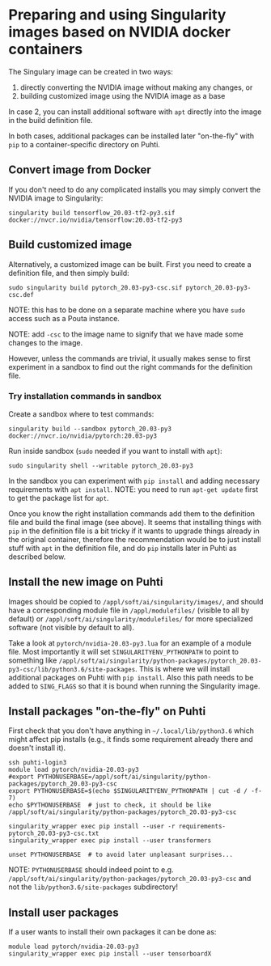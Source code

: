 # Preparing and using Singularity images based on NVIDIA docker containers

The Singulary image can be created in two ways: 

1. directly converting the NVIDIA image without making any changes, or 
2. building customized image using the NVIDIA image as a base

In case 2, you can install additional software with `apt` directly into the image in the build definition file.

In both cases, additional packages can be installed later "on-the-fly" with `pip` to a container-specific directory on Puhti.

## Convert image from Docker

If you don't need to do any complicated installs you may simply convert the NVIDIA image to Singularity:

    singularity build tensorflow_20.03-tf2-py3.sif docker://nvcr.io/nvidia/tensorflow:20.03-tf2-py3

## Build customized image

Alternatively, a customized image can be built. First you need to create a definition file, and then simply build:

    sudo singularity build pytorch_20.03-py3-csc.sif pytorch_20.03-py3-csc.def
    
NOTE: this has to be done on a separate machine where you have `sudo` access such as a Pouta instance.

NOTE: add `-csc` to the image name to signify that we have made some changes to the image.

However, unless the commands are trivial, it usually makes sense to first experiment in a sandbox to find out the right commands for the definition file.

### Try installation commands in sandbox

Create a sandbox where to test commands:

    singularity build --sandbox pytorch_20.03-py3 docker://nvcr.io/nvidia/pytorch:20.03-py3

Run inside sandbox (`sudo` needed if you want to install with `apt`):

    sudo singularity shell --writable pytorch_20.03-py3
    
In the sandbox you can experiment with `pip install` and adding necessary requirements with `apt install`.  NOTE: you need to run `apt-get update` first to get the package list for `apt`.

Once you know the right installation commands add them to the definition file and build the final image (see above).  It seems that installing things with `pip` in the definition file is a bit tricky if it wants to upgrade things already in the original container, therefore the recommendation would be to just install stuff with `apt` in the definition file, and do `pip` installs later in Puhti as described below.

## Install the new image on Puhti

Images should be copied to `/appl/soft/ai/singularity/images/`, and should have a corresponding module file in `/appl/modulefiles/` (visible to all by default) or `/appl/soft/ai/singularity/modulefiles/` for more specialized software (not visible by default to all).

Take a look at `pytorch/nvidia-20.03-py3.lua` for an example of a module file.  Most importantly it will set `SINGULARITYENV_PYTHONPATH` to point to something like `/appl/soft/ai/singularity/python-packages/pytorch_20.03-py3-csc/lib/python3.6/site-packages`.  This is where we will install additional packages on Puhti with `pip install`. Also this path needs to be added to `SING_FLAGS` so that it is bound when running the Singularity image.

## Install packages "on-the-fly" on Puhti

First check that you don't have anything in `~/.local/lib/python3.6` which might affect pip installs (e.g., it finds some requirement already there and doesn't install it).

    ssh puhti-login3
    module load pytorch/nvidia-20.03-py3
    #export PYTHONUSERBASE=/appl/soft/ai/singularity/python-packages/pytorch_20.03-py3-csc
    export PYTHONUSERBASE=$(echo $SINGULARITYENV_PYTHONPATH | cut -d / -f-7)
    echo $PYTHONUSERBASE  # just to check, it should be like /appl/soft/ai/singularity/python-packages/pytorch_20.03-py3-csc
    
    singularity_wrapper exec pip install --user -r requirements-pytorch_20.03-py3-csc.txt
    singularity_wrapper exec pip install --user transformers
    
    unset PYTHONUSERBASE  # to avoid later unpleasant surprises...
    
NOTE: `PYTHONUSERBASE` should indeed point to e.g. `/appl/soft/ai/singularity/python-packages/pytorch_20.03-py3-csc` and not the `lib/python3.6/site-packages` subdirectory!

## Install user packages

If a user wants to install their own packages it can be done as:

    module load pytorch/nvidia-20.03-py3
    singularity_wrapper exec pip install --user tensorboardX
